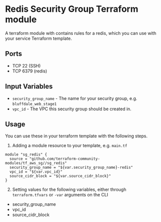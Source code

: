 Redis Security Group Terraform module
=======================

A terraform module with contains rules for a redis, which
you can use with your service Terraform template.

Ports
-----
- TCP 22 (SSH)
- TCP 6379 (redis)

Input Variables
---------------

- `security_group_name` - The name for your security group, e.g. `bluffdale_web_stage1`
- `vpc_id` - The VPC this security group should be created in.

Usage
-----

You can use these in your terraform template with the following steps.

1. Adding a module resource to your template, e.g. `main.tf`

```
module "sg_redis" {
  source = "github.com/terraform-community-modules/tf_aws_sg//sg_redis"
  security_group_name = "${var.security_group_name}-redis"
  vpc_id = "${var.vpc_id}"
  source_cidr_block = "${var.source_cidr_block}"
}
```

2. Setting values for the following variables, either through `terraform.tfvars` or `-var` arguments on the CLI

- security_group_name
- vpc_id
- source_cidr_block